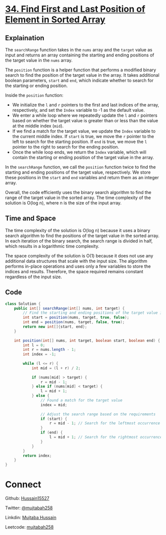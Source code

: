 # [34. Find First and Last Position of Element in Sorted Array](https://leetcode.com/problems/find-first-and-last-position-of-element-in-sorted-array/)

## Explaination
The `searchRange` function takes in the `nums` array and the `target` value as input and returns an array containing the starting and ending positions of the target value in the `nums` array.

The `position` function is a helper function that performs a modified binary search to find the position of the target value in the array. It takes additional boolean parameters, `start` and `end`, which indicate whether to search for the starting or ending position.

Inside the `position` function:
- We initialize the `l` and `r` pointers to the first and last indices of the array, respectively, and set the `Index` variable to -1 as the default value.
- We enter a while loop where we repeatedly update the `l` and `r` pointers based on whether the target value is greater than or less than the value at the middle index (`mid`).
- If we find a match for the target value, we update the `Index` variable to the current middle index. If `start` is true, we move the `r` pointer to the left to search for the starting position. If `end` is true, we move the `l` pointer to the right to search for the ending position.
- Once the while loop ends, we return the `Index` variable, which will contain the starting or ending position of the target value in the array.

In the `searchRange` function, we call the `position` function twice to find the starting and ending positions of the target value, respectively. We store these positions in the `start` and `end` variables and return them as an integer array.

Overall, the code efficiently uses the binary search algorithm to find the range of the target value in the sorted array. The time complexity of the solution is O(log n), where n is the size of the input array.
## Time and Space
The time complexity of the solution is O(log n) because it uses a binary search algorithm to find the positions of the target value in the sorted array. In each iteration of the binary search, the search range is divided in half, which results in a logarithmic time complexity.

The space complexity of the solution is O(1) because it does not use any additional data structures that scale with the input size. The algorithm performs in-place operations and uses only a few variables to store the indices and results. Therefore, the space required remains constant regardless of the input size.
## Code
```java
class Solution {
    public int[] searchRange(int[] nums, int target) {
        // Find the starting and ending positions of the target value in the array
        int start = position(nums, target, true, false);
        int end = position(nums, target, false, true);
        return new int[]{start, end};
    }
    
    int position(int[] nums, int target, boolean start, boolean end) {
        int l = 0;
        int r = nums.length - 1;
        int index = -1;
        
        while (l <= r) {
            int mid = (l + r) / 2;
            
            if (nums[mid] > target) {
                r = mid - 1;
            } else if (nums[mid] < target) {
                l = mid + 1;
            } else {
                // Found a match for the target value
                index = mid;
                
                // Adjust the search range based on the requirements
                if (start) {
                    r = mid - 1; // Search for the leftmost occurrence
                }
                if (end) {
                    l = mid + 1; // Search for the rightmost occurrence
                }
            }
        }
        return index;
    }
}

```



# Connect
Github: [Hussain15527](https://github.com/Hussain15527)

Twitter: [@mujtabah258](https://twitter.com/mujtabah258)

Linkdin: [Mujtaba Hussain](https://www.linkedin.com/in/mujtaba-hussain-a74996210/)

Leetcode: [mujtabah258](https://leetcode.com/mujtabah258/)
